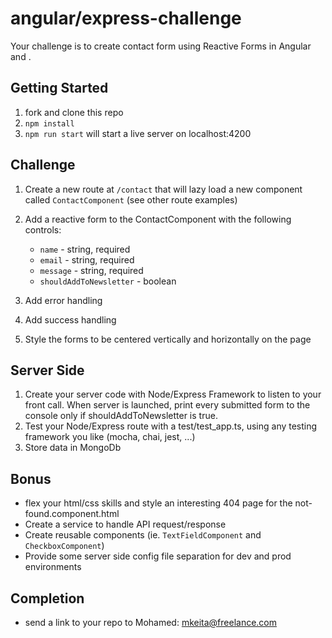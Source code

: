# angular/express-challenge

Your challenge is to create contact form using Reactive Forms in Angular and .

## Getting Started

1. fork and clone this repo
2. `npm install`
3. `npm run start` will start a live server on localhost:4200

## Challenge
1. Create a new route at `/contact` that will lazy load a new component called `ContactComponent` (see other route examples)
   
2. Add a reactive form to the ContactComponent with the following controls:
    - `name` - string, required
    - `email` - string, required
    - `message` - string, required
    - `shouldAddToNewsletter` - boolean
3. Add error handling
4. Add success handling
5. Style the forms to be centered vertically and horizontally on the page


## Server Side
1. Create your server code with Node/Express Framework to listen to your front call. When server is launched, print every submitted form to the console only if shouldAddToNewsletter is true.
2. Test your Node/Express route with a test/test_app.ts, using any testing framework you like (mocha, chai, jest, ...)
3. Store data in MongoDb


## Bonus
- flex your html/css skills and style an interesting 404 page for the not-found.component.html
- Create a service to handle API request/response
- Create reusable components (ie. `TextFieldComponent` and `CheckboxComponent`)
- Provide some server side config file separation for dev and prod environments

## Completion 
- send a link to your repo to Mohamed: mkeita@freelance.com
